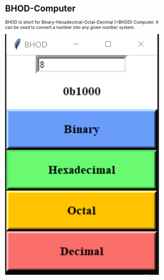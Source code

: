 # BHOD-Computer
BHOD is short for Binary-Hexadecimal-Octal-Decimal (=BHOD) Computer.
It can be used to convert a number into any given number system.

![BHOD](BHOD_img.png)
